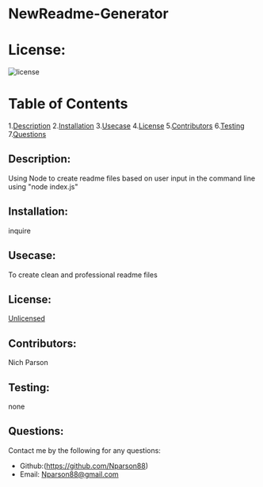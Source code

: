  # NewReadme-Generator
# License: 
![license](https://img.shields.io/badge/License-[Unlicensed](Unlicensed.txt)-blue?style=for-the-badge&logo=appveyor.svg)
# Table of Contents 
1.[Description](#description)
2.[Installation](#installation)
3.[Usecase](#Usecase)
4.[License](#license)
5.[Contributors](#contributors)
6.[Testing](#test)
7.[Questions](#questions)
    
## Description: 
Using Node to create readme files based on user input in the command line using "node index.js"
## Installation: 
inquire
## Usecase: 
To create clean and professional readme files
## License: 
[Unlicensed](Unlicensed.txt)
## Contributors: 
Nich Parson
## Testing: 
none
## Questions: 
Contact me by the following for any questions:
* Github:(https://github.com/Nparson88)
* Email: Nparson88@gmail.com 
